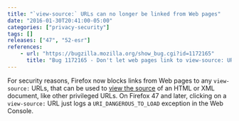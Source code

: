 ```yaml
---
title: "`view-source:` URLs can no longer be linked from Web pages"
date: "2016-01-30T20:41:00-05:00"
categories: ["privacy-security"]
tags: []
releases: ["47", "52-esr"]
references:
    - url: "https://bugzilla.mozilla.org/show_bug.cgi?id=1172165"
      title: "Bug 1172165 - Don't let web pages link to view-source: URLs"
---
```

For security reasons, Firefox now blocks links from Web pages to any `view-source:` URLs, that can be used to [view the source](https://developer.mozilla.org/docs/Tools/View_source) of an HTML or XML document, like other privileged URLs. On Firefox 47 and later, clicking on a `view-source:` URL just logs a `URI_DANGEROUS_TO_LOAD` exception in the Web Console.
